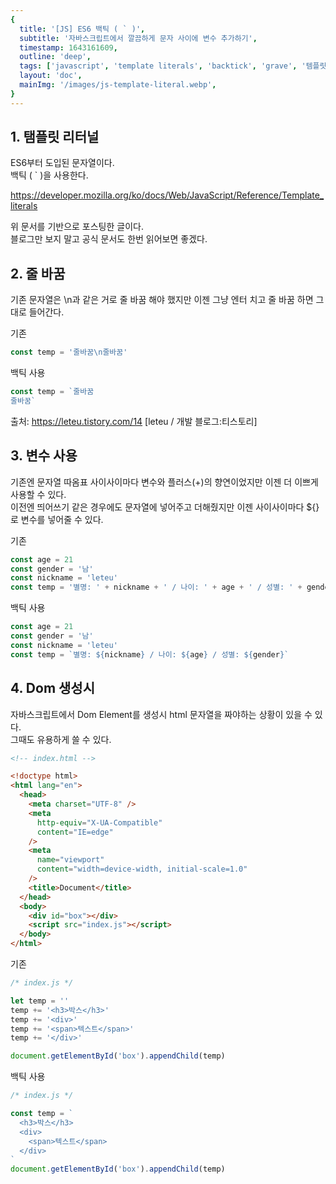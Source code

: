 ```yaml
---
{
  title: '[JS] ES6 백틱 ( ` )',
  subtitle: '자바스크립트에서 깔끔하게 문자 사이에 변수 추가하기',
  timestamp: 1643161609,
  outline: 'deep',
  tags: ['javascript', 'template literals', 'backtick', 'grave', '템플릿 리터널', '백틱'],
  layout: 'doc',
  mainImg: '/images/js-template-literal.webp',
}
---
```


## 1. 탬플릿 리터널

ES6부터 도입된 문자열이다.  
백틱 ( \` )을 사용한다.

https://developer.mozilla.org/ko/docs/Web/JavaScript/Reference/Template_literals

위 문서를 기반으로 포스팅한 글이다.  
블로그만 보지 말고 공식 문서도 한번 읽어보면 좋겠다.

## 2. 줄 바꿈

기존 문자열은 \n과 같은 거로 줄 바꿈 해야 했지만 이젠 그냥 엔터 치고 줄 바꿈 하면 그대로 들어간다.

기존

```js
const temp = '줄바꿈\n줄바꿈'
```

백틱 사용

```js
const temp = `줄바꿈
줄바꿈`
```

출처: https://leteu.tistory.com/14 [leteu / 개발 블로그:티스토리]

## 3. 변수 사용

기존엔 문자열 따옴표 사이사이마다 변수와 플러스(+)의 향연이었지만 이젠 더 이쁘게 사용할 수 있다.  
이전엔 띄어쓰기 같은 경우에도 문자열에 넣어주고 더해줬지만 이젠 사이사이마다 ${}로 변수를 넣어줄 수 있다.

기존

```js
const age = 21
const gender = '남'
const nickname = 'leteu'
const temp = '별명: ' + nickname + ' / 나이: ' + age + ' / 성별: ' + gender
```

백틱 사용

```js
const age = 21
const gender = '남'
const nickname = 'leteu'
const temp = `별명: ${nickname} / 나이: ${age} / 성별: ${gender}`
```

## 4. Dom 생성시

자바스크립트에서 Dom Element를 생성시 html 문자열을 짜야하는 상황이 있을 수 있다.  
그때도 유용하게 쓸 수 있다.

```html
<!-- index.html -->

<!doctype html>
<html lang="en">
  <head>
    <meta charset="UTF-8" />
    <meta
      http-equiv="X-UA-Compatible"
      content="IE=edge"
    />
    <meta
      name="viewport"
      content="width=device-width, initial-scale=1.0"
    />
    <title>Document</title>
  </head>
  <body>
    <div id="box"></div>
    <script src="index.js"></script>
  </body>
</html>
```

기존

```js
/* index.js */

let temp = ''
temp += '<h3>박스</h3>'
temp += '<div>'
temp += '<span>텍스트</span>'
temp += '</div>'

document.getElementById('box').appendChild(temp)
```

백틱 사용

```js
/* index.js */

const temp = `
  <h3>박스</h3>
  <div>
    <span>텍스트</span>
  </div>
`
document.getElementById('box').appendChild(temp)
```
